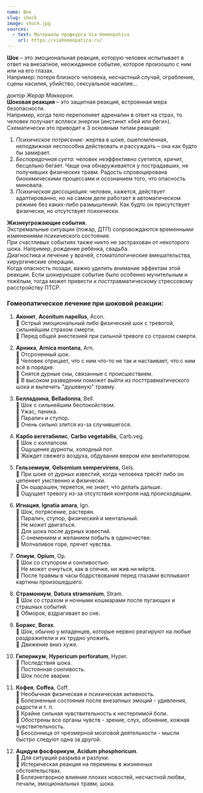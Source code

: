 ```yaml
---
name: Шок
slug: shock
image: shock.jpg
sources:
  - text: Материалы профкурса Via Homeopatica
    url: https://viahomeopatica.ru/
---
```

**Шок** – это эмоциональная реакция, которую человек испытывает в ответ на внезапное, неожиданное событие,
которое произошло с ним или на его глазах.<br>
Например: потеря близкого человека, несчастный случай, ограбление, сцены насилия, убийство, сексуальное насилие…

*доктор Жерар Маккерон.*<br>
**Шоковая реакция** – это защитная реакция, встроенная мера безопасности.<br>
Например, когда тело переполняет адреналин в ответ на страх, то человек получает всплеск энергии (инстинкт «бей или беги»).<br>
Схематически это приводит к 3 основным типам реакций:<br>
1. *Психическое потрясение:* жертва в шоке, ошеломленная, неподвижная неспособна действовать и рассуждать – она как будто бы замирает.<br>
2. *Беспорядочная суета:* человек неэффективно суетится, кричит, бесцельно бегает. Чаще она обнаруживается у пострадавших, не получивших
физических травм. Радость спровоцирована биохимическими процессами и осознанием того, что опасность миновала.<br>
3. *Психическая диссоциация:* человек, кажется, действует адаптированно, но на самом деле работает в автоматическом
режиме без каких-либо размышлений. Как будто он присутствует физически, но отсутствует психически.<br>

**Жизнеугрожающие события.** <br>
Экстремальные ситуации (пожар, ДТП) сопровождаются временными изменениями психического состояния.<br>
При счастливых событиях также никто не застрахован от некоторого шока. Например, рождение ребёнка, свадьба.<br>
Диагностика и лечение у врачей, стоматологические вмешательства, хирургические операции.<br>
Когда опасность позади, важно уделить внимание эффектам этой реакции.
Если шокирующее событие было особенно мучительным и тяжёлым, тогда может привести к посттравматическому стрессовому расстройству ПТСР. 

### Гомеопатическое лечение при шоковой реакции:

1. **Аконит**, **Aconitum napellus**, Acon.<br> 
🔹 Острый эмоциональный либо физический шок с тревогой, сильнейшим страхом смерти.<br> 
🔹 Перед общей анестезией при сильной тревоге со страхом смерти.

2. **Арника**, **Arnica montana**, Arn.<br> 
🔹 Отсроченный шок.<br> 
🔹 Человек отрицает, что с ним что-то не так и настаивает, что с ним всё в порядке.<br> 
🔹 Снятся дурные сны, связанные с происшествием.<br>
🔹 В высоком разведении поможет выйти из посттравматического шока и вылечить "душевную" травму.

3. **Белладонна**, **Belladonna**, Bell.<br> 
🔹 Шок с сильнейшим беспокойством.<br> 
🔹 Ужас, паника.<br> 
🔹 Паралич и ступор.<br> 
🔹 Очень сильно злится из-за случившегося.

4. **Карбо вегетабилис**, **Carbo vegetabilis**, Carb.veg.<br> 
🔹 Шок с коллапсом.<br> 
🔹 Ощущение дурноты, холодный пот.<br> 
🔹 Жаждет свежего воздуха, обдувания веером или вентилятором.

5. **Гельземиум**, **Gelsemium sempervirens**, Gels.<br> 
🔹 При шоке от дурных известий, когда человека трясёт либо он цепенеет умственно и физически.<br> 
🔹 Он ошарашен, теряется, не знает, что делать дальше.<br> 
🔹 Ощущает тревогу из-за отсутствия контроля над происходящим.

6. **Игнация**, **Ignatia amara**, Ign.<br> 
🔹 Шок, потрясение, растерян.<br>
🔹 Паралич, ступор, физический и ментальный.<br> 
🔹 Не может двигаться.<br> 
🔹 Для шока после дурных известий.<br> 
🔹 С онемением и желанием побыть в одиночестве.<br> 
🔹 Молчаливое горе, прячет чувства.

7. **Опиум**, **Opium**, Op.<br> 
🔹 Шок со ступором и сонливостью.<br>
🔹 Не может очнуться, как в спячке, ни жив ни мёртв.<br> 
🔹 После травмы в часы бодрствования перед глазами всплывают картины произошедшего.

8. **Страмониум**, **Datura stramonium**, Stram.<br> 
🔹 Шок со страхом и ночными кошмарами после пугающих и страшных событий.<br>
🔹 Обморок, вздрагивает во сне.

9. **Боракс**, **Borax**.<br> 
🔹 Шок, обычно у младенцев, которые нервно реагируют на любые раздражители и их трудно уложить.<br>
🔹 Движение вниз хуже.

10. **Гиперикум**, **Hypericum perforatum**, Hyper.<br> 
🔹 Последствия шока.<br> 
🔹 Постоянная сонливость.<br> 
🔹 Шок после аварии.

11. **Кофея**, **Coffea**, Coff.<br> 
🔹 Необычная физическая и психическая активность.<br> 
🔹 Болезненные состояния после внезапных эмоций - удивления, радости и т. п.<br> 
🔹 Крайне сильная чувствительность к нестерпимой боли.<br> 
🔹 Обострены все органы чувств - зрение, слух, обоняние, кожная чувствительность.<br> 
🔹 Бессонница от чрезмерной мозговой деятельности - мысли быстро следуют одна за другой.

12. **Ацидум фосфорикум**, **Acidum phosphoricum**.<br> 
🔹 Для ситуаций разрыва и разлуки.<br> 
🔹 Истерическая реакция на перемены в жизненных обстоятельствах.<br> 
🔹 Болезнетворное влияние плохих новостей, несчастной любви, печали, эмоциональных травм, шока. 
